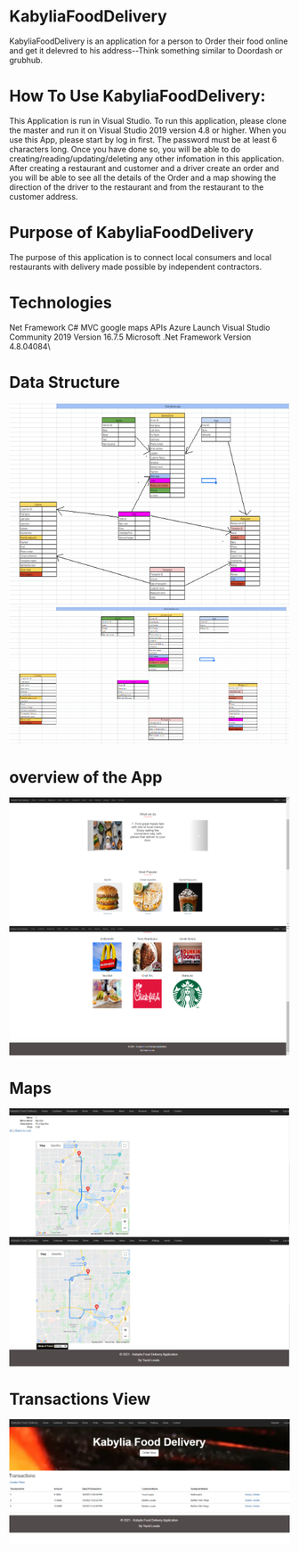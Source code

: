 # KabyliaFoodDelivery


KabyliaFoodDelivery is an application for a person to Order their food online and get it delevred to his address--Think something similar to Doordash or grubhub.

# How To Use KabyliaFoodDelivery:
This Application is run in Visual Studio. To run this application, please clone the master and run it on Visual Studio 2019 version 4.8 or higher. When you use this App, please start by log in first. The password must be at least 6 characters long. Once you have done so, you will be able to do creating/reading/updating/deleting any other infomation in this application.
After creating a restaurant and customer and a driver create an order and you will be able to see all the details of the Order and a map showing the direction of the driver to the restaurant and from the restaurant to the customer address.


# Purpose of KabyliaFoodDelivery
The purpose of this application is to  connect local consumers and local restaurants with delivery made possible by independent contractors.

# Technologies
Net Framework C#
MVC
google maps APIs
Azure
Launch
Visual Studio Community 2019 Version 16.7.5
Microsoft .Net Framework Version 4.8.04084\


# Data Structure
![DataTables](/Images/arrow.png)
![DataTables](/Images/diagram2.png)
# overview of the App
![DataTables](/Images/home.PNG)
![DataTables](/Images/home2.PNG)
# Maps
![DataTables](/Images/map1.PNG)
![DataTables](/Images/Map2.PNG)
# Transactions View
![DataTables](/Images/Transaction.PNG)
